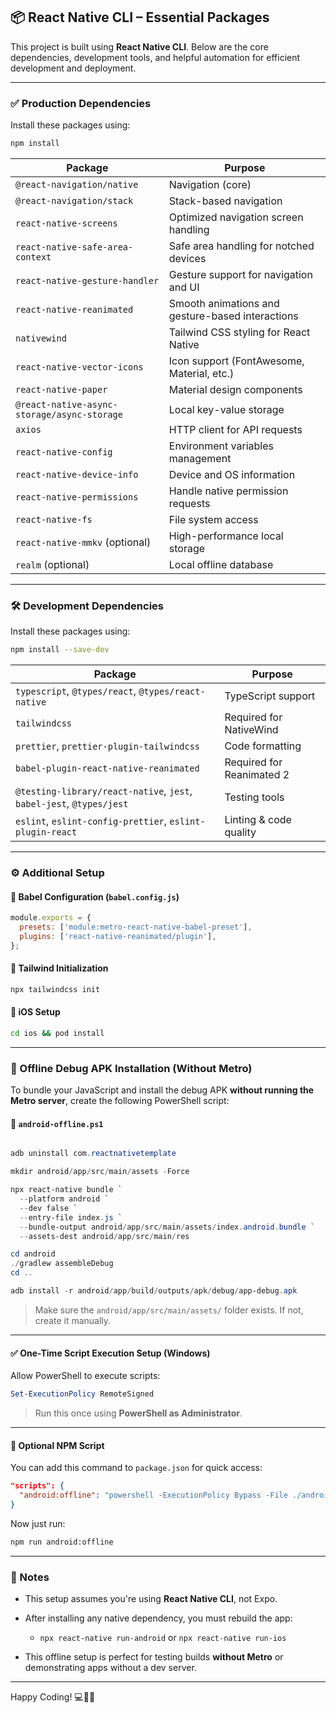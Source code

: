 ## 📦 React Native CLI – Essential Packages

This project is built using **React Native CLI**. Below are the core dependencies, development tools, and helpful automation for efficient development and deployment.

---

### ✅ Production Dependencies

Install these packages using:

```bash
npm install
```

| Package                                     | Purpose                                          |
| ------------------------------------------- | ------------------------------------------------ |
| `@react-navigation/native`                  | Navigation (core)                                |
| `@react-navigation/stack`                   | Stack-based navigation                           |
| `react-native-screens`                      | Optimized navigation screen handling             |
| `react-native-safe-area-context`            | Safe area handling for notched devices           |
| `react-native-gesture-handler`              | Gesture support for navigation and UI            |
| `react-native-reanimated`                   | Smooth animations and gesture-based interactions |
| `nativewind`                                | Tailwind CSS styling for React Native            |
| `react-native-vector-icons`                 | Icon support (FontAwesome, Material, etc.)       |
| `react-native-paper`                        | Material design components                       |
| `@react-native-async-storage/async-storage` | Local key-value storage                          |
| `axios`                                     | HTTP client for API requests                     |
| `react-native-config`                       | Environment variables management                 |
| `react-native-device-info`                  | Device and OS information                        |
| `react-native-permissions`                  | Handle native permission requests                |
| `react-native-fs`                           | File system access                               |
| `react-native-mmkv` (optional)              | High-performance local storage                   |
| `realm` (optional)                          | Local offline database                           |

---

### 🛠️ Development Dependencies

Install these packages using:

```bash
npm install --save-dev
```

| Package                                                              | Purpose                   |
| -------------------------------------------------------------------- | ------------------------- |
| `typescript`, `@types/react`, `@types/react-native`                  | TypeScript support        |
| `tailwindcss`                                                        | Required for NativeWind   |
| `prettier`, `prettier-plugin-tailwindcss`                            | Code formatting           |
| `babel-plugin-react-native-reanimated`                               | Required for Reanimated 2 |
| `@testing-library/react-native`, `jest`, `babel-jest`, `@types/jest` | Testing tools             |
| `eslint`, `eslint-config-prettier`, `eslint-plugin-react`            | Linting & code quality    |

---

### ⚙️ Additional Setup

#### 🔧 Babel Configuration (`babel.config.js`)

```js
module.exports = {
  presets: ['module:metro-react-native-babel-preset'],
  plugins: ['react-native-reanimated/plugin'],
};
```

#### 🧵 Tailwind Initialization

```bash
npx tailwindcss init
```

#### 🍎 iOS Setup

```bash
cd ios && pod install
```

---

### 🚀 Offline Debug APK Installation (Without Metro)

To bundle your JavaScript and install the debug APK **without running the Metro server**, create the following PowerShell script:

#### 📄 `android-offline.ps1`

```powershell

adb uninstall com.reactnativetemplate

mkdir android/app/src/main/assets -Force

npx react-native bundle `
  --platform android `
  --dev false `
  --entry-file index.js `
  --bundle-output android/app/src/main/assets/index.android.bundle `
  --assets-dest android/app/src/main/res

cd android
./gradlew assembleDebug
cd ..

adb install -r android/app/build/outputs/apk/debug/app-debug.apk


```

> Make sure the `android/app/src/main/assets/` folder exists. If not, create it manually.

---

#### ✅ One-Time Script Execution Setup (Windows)

Allow PowerShell to execute scripts:

```powershell
Set-ExecutionPolicy RemoteSigned
```

> Run this once using **PowerShell as Administrator**.

---

#### 🔄 Optional NPM Script

You can add this command to `package.json` for quick access:

```json
"scripts": {
  "android:offline": "powershell -ExecutionPolicy Bypass -File ./android-offline.ps1"
}
```

Now just run:

```bash
npm run android:offline
```

---

### 📁 Notes

* This setup assumes you're using **React Native CLI**, not Expo.
* After installing any native dependency, you must rebuild the app:

  * `npx react-native run-android` or `npx react-native run-ios`
* This offline setup is perfect for testing builds **without Metro** or demonstrating apps without a dev server.

---

Happy Coding! 💻📱🚀
